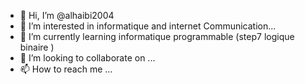 - 👋 Hi, I’m @alhaibi2004
- 👀 I’m interested in informatique and internet Communication...
- 🌱 I’m currently learning informatique programmable (step7 logique binaire )
- 💞️ I’m looking to collaborate on ...
- 📫 How to reach me ...

<!---
alhaibi2004/alhaibi2004 is a ✨ special ✨ repository because its `README.md` (this file) appears on your GitHub profile.
You can click the Preview link to take a look at your changes.
--->

